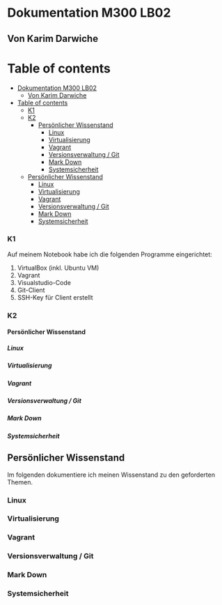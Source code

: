 # Dokumentation M300 LB02
## Von Karim Darwiche

# Table of contents

- [Dokumentation M300 LB02](#dokumentation-m300-lb02)
  - [Von Karim Darwiche](#von-karim-darwiche)
- [Table of contents](#table-of-contents)
    - [K1](#k1)
    - [K2](#k2)
      - [Persönlicher Wissenstand](#persönlicher-wissenstand)
        - [Linux](#linux)
        - [Virtualisierung](#virtualisierung)
        - [Vagrant](#vagrant)
        - [Versionsverwaltung / Git](#versionsverwaltung--git)
        - [Mark Down](#mark-down)
        - [Systemsicherheit](#systemsicherheit)
  - [Persönlicher Wissenstand](#persönlicher-wissenstand-1)
    - [Linux](#linux-1)
    - [Virtualisierung](#virtualisierung-1)
    - [Vagrant](#vagrant-1)
    - [Versionsverwaltung / Git](#versionsverwaltung--git-1)
    - [Mark Down](#mark-down-1)
    - [Systemsicherheit](#systemsicherheit-1)

### K1
Auf meinem Notebook habe ich die folgenden Programme eingerichtet:
1. VirtualBox (inkl. Ubuntu VM)
2. Vagrant
3. Visualstudio-Code
4. Git-Client
5. SSH-Key für Client erstellt

### K2
#### Persönlicher Wissenstand
##### Linux

##### Virtualisierung

##### Vagrant

##### Versionsverwaltung / Git

##### Mark Down

##### Systemsicherheit


## Persönlicher Wissenstand
Im folgenden dokumentiere ich meinen Wissenstand zu den geforderten Themen.

### Linux

### Virtualisierung

### Vagrant

### Versionsverwaltung / Git

### Mark Down

### Systemsicherheit